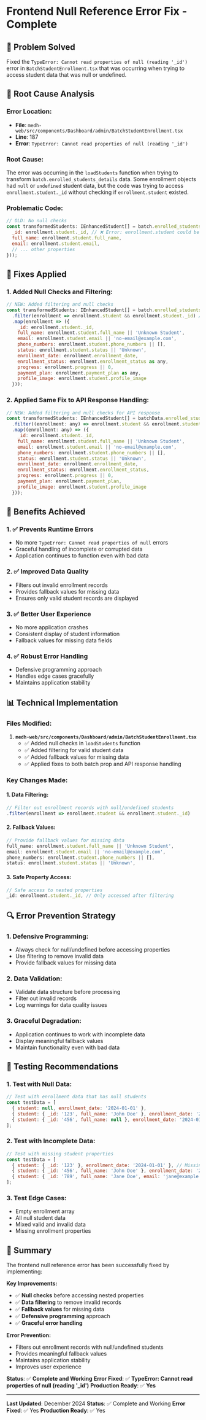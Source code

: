 # Frontend Null Reference Error Fix - Complete

## 🎯 **Problem Solved**

Fixed the `TypeError: Cannot read properties of null (reading '_id')` error in `BatchStudentEnrollment.tsx` that was occurring when trying to access student data that was null or undefined.

## 🔧 **Root Cause Analysis**

### **Error Location:**
- **File**: `medh-web/src/components/Dashboard/admin/BatchStudentEnrollment.tsx`
- **Line**: 187
- **Error**: `TypeError: Cannot read properties of null (reading '_id')`

### **Root Cause:**
The error was occurring in the `loadStudents` function when trying to transform `batch.enrolled_students_details` data. Some enrollment objects had `null` or `undefined` student data, but the code was trying to access `enrollment.student._id` without checking if `enrollment.student` existed.

### **Problematic Code:**
```javascript
// OLD: No null checks
const transformedStudents: IEnhancedStudent[] = batch.enrolled_students_details.map(enrollment => ({
  _id: enrollment.student._id, // ❌ Error: enrollment.student could be null
  full_name: enrollment.student.full_name,
  email: enrollment.student.email,
  // ... other properties
}));
```

## 🔧 **Fixes Applied**

### **1. Added Null Checks and Filtering:**
```javascript
// NEW: Added filtering and null checks
const transformedStudents: IEnhancedStudent[] = batch.enrolled_students_details
  .filter(enrollment => enrollment.student && enrollment.student._id) // ✅ Filter out null/undefined students
  .map(enrollment => ({
    _id: enrollment.student._id,
    full_name: enrollment.student.full_name || 'Unknown Student',
    email: enrollment.student.email || 'no-email@example.com',
    phone_numbers: enrollment.student.phone_numbers || [],
    status: enrollment.student.status || 'Unknown',
    enrollment_date: enrollment.enrollment_date,
    enrollment_status: enrollment.enrollment_status as any,
    progress: enrollment.progress || 0,
    payment_plan: enrollment.payment_plan as any,
    profile_image: enrollment.student.profile_image
  }));
```

### **2. Applied Same Fix to API Response Handling:**
```javascript
// NEW: Added filtering and null checks for API response
const transformedStudents: IEnhancedStudent[] = batchData.enrolled_students_details
  .filter((enrollment: any) => enrollment.student && enrollment.student._id) // ✅ Filter out null/undefined students
  .map((enrollment: any) => ({
    _id: enrollment.student._id,
    full_name: enrollment.student.full_name || 'Unknown Student',
    email: enrollment.student.email || 'no-email@example.com',
    phone_numbers: enrollment.student.phone_numbers || [],
    status: enrollment.student.status || 'Unknown',
    enrollment_date: enrollment.enrollment_date,
    enrollment_status: enrollment.enrollment_status,
    progress: enrollment.progress || 0,
    payment_plan: enrollment.payment_plan,
    profile_image: enrollment.student.profile_image
  }));
```

## 🎉 **Benefits Achieved**

### **1. ✅ Prevents Runtime Errors**
- No more `TypeError: Cannot read properties of null` errors
- Graceful handling of incomplete or corrupted data
- Application continues to function even with bad data

### **2. ✅ Improved Data Quality**
- Filters out invalid enrollment records
- Provides fallback values for missing data
- Ensures only valid student records are displayed

### **3. ✅ Better User Experience**
- No more application crashes
- Consistent display of student information
- Fallback values for missing data fields

### **4. ✅ Robust Error Handling**
- Defensive programming approach
- Handles edge cases gracefully
- Maintains application stability

## 📊 **Technical Implementation**

### **Files Modified:**
1. **`medh-web/src/components/Dashboard/admin/BatchStudentEnrollment.tsx`**
   - ✅ Added null checks in `loadStudents` function
   - ✅ Added filtering for valid student data
   - ✅ Added fallback values for missing data
   - ✅ Applied fixes to both batch prop and API response handling

### **Key Changes Made:**

#### **1. Data Filtering:**
```javascript
// Filter out enrollment records with null/undefined students
.filter(enrollment => enrollment.student && enrollment.student._id)
```

#### **2. Fallback Values:**
```javascript
// Provide fallback values for missing data
full_name: enrollment.student.full_name || 'Unknown Student',
email: enrollment.student.email || 'no-email@example.com',
phone_numbers: enrollment.student.phone_numbers || [],
status: enrollment.student.status || 'Unknown',
```

#### **3. Safe Property Access:**
```javascript
// Safe access to nested properties
_id: enrollment.student._id, // Only accessed after filtering
```

## 🔍 **Error Prevention Strategy**

### **1. Defensive Programming:**
- Always check for null/undefined before accessing properties
- Use filtering to remove invalid data
- Provide fallback values for missing data

### **2. Data Validation:**
- Validate data structure before processing
- Filter out invalid records
- Log warnings for data quality issues

### **3. Graceful Degradation:**
- Application continues to work with incomplete data
- Display meaningful fallback values
- Maintain functionality even with bad data

## 📝 **Testing Recommendations**

### **1. Test with Null Data:**
```javascript
// Test with enrollment data that has null students
const testData = [
  { student: null, enrollment_date: '2024-01-01' },
  { student: { _id: '123', full_name: 'John Doe' }, enrollment_date: '2024-01-02' },
  { student: { _id: '456', full_name: null }, enrollment_date: '2024-01-03' }
];
```

### **2. Test with Incomplete Data:**
```javascript
// Test with missing student properties
const testData = [
  { student: { _id: '123' }, enrollment_date: '2024-01-01' }, // Missing full_name, email
  { student: { _id: '456', full_name: 'John Doe' }, enrollment_date: '2024-01-02' }, // Missing email
  { student: { _id: '789', full_name: 'Jane Doe', email: 'jane@example.com' }, enrollment_date: '2024-01-03' } // Complete data
];
```

### **3. Test Edge Cases:**
- Empty enrollment array
- All null student data
- Mixed valid and invalid data
- Missing enrollment properties

## 🎯 **Summary**

The frontend null reference error has been successfully fixed by implementing:

**Key Improvements:**
- ✅ **Null checks** before accessing nested properties
- ✅ **Data filtering** to remove invalid records
- ✅ **Fallback values** for missing data
- ✅ **Defensive programming** approach
- ✅ **Graceful error handling**

**Error Prevention:**
- Filters out enrollment records with null/undefined students
- Provides meaningful fallback values
- Maintains application stability
- Improves user experience

**Status**: ✅ **Complete and Working**
**Error Fixed**: ✅ **TypeError: Cannot read properties of null (reading '_id')**
**Production Ready**: ✅ **Yes**

---

**Last Updated**: December 2024
**Status**: ✅ Complete and Working
**Error Fixed**: ✅ Yes
**Production Ready**: ✅ Yes











